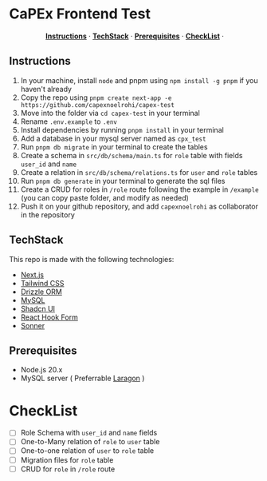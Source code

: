 # CaPEx Frontend Test

<p align="center">
  <a href="#instructions"><strong>Instructions</strong></a> ·
  <a href="#techstack"><strong>TechStack</strong></a> ·
  <a href="#prerequisites"><strong>Prerequisites</strong></a> ·
  <a href="#checklist"><strong>CheckList</strong></a> ·
</p>

## Instructions

1. In your machine, install `node` and pnpm using `npm install -g pnpm` if you haven't already
2. Copy the repo using `pnpm create next-app -e https://github.com/capexnoelrohi/capex-test`
4. Move into the folder via `cd capex-test` in your terminal
3. Rename `.env.example` to `.env`
5. Install dependencies by running `pnpm install` in your terminal
6. Add a database in your mysql server named as `cpx_test`
7. Run `pnpm db migrate` in your terminal to create the tables
8. Create a schema in `src/db/schema/main.ts` for `role` table with fields `user_id` and `name` 
9. Create a relation in `src/db/schema/relations.ts` for `user` and `role` tables
10. Run `pnpm db generate` in your terminal to generate the sql files
11. Create a CRUD for roles in `/role` route following the example in `/example` (you can copy paste folder, and modify as needed)
12. Push it on your github repository, and add `capexnoelrohi` as collaborator in the repository

## TechStack

This repo is made with the following technologies:

- [Next.js](https://nextjs.org/)
- [Tailwind CSS](https://tailwindcss.com/)
- [Drizzle ORM](https://orm.drizzle.team/)
- [MySQL](https://www.mysql.com/)
- [Shadcn UI](https://ui.shadcn.com/)
- [React Hook Form](https://react-hook-form.com/)
- [Sonner](https://sonner.emilkowal.ski/)

## Prerequisites

- Node.js 20.x
- MySQL server ( Preferrable [Laragon](https://laragon.org/) )


# CheckList

- [ ] Role Schema with `user_id` and `name` fields
- [ ]  One-to-Many relation of `role` to `user` table
- [ ] One-to-one relation of `user` to `role` table
- [ ] Migration files for `role` table
- [ ] CRUD for `role` in `/role` route

